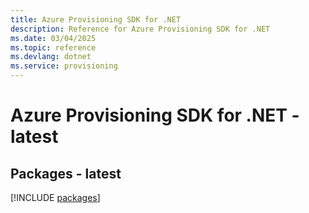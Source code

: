 ```yaml
---
title: Azure Provisioning SDK for .NET
description: Reference for Azure Provisioning SDK for .NET
ms.date: 03/04/2025
ms.topic: reference
ms.devlang: dotnet
ms.service: provisioning
---
```

# Azure Provisioning SDK for .NET - latest
## Packages - latest
[!INCLUDE [packages](provisioning-index.md)]